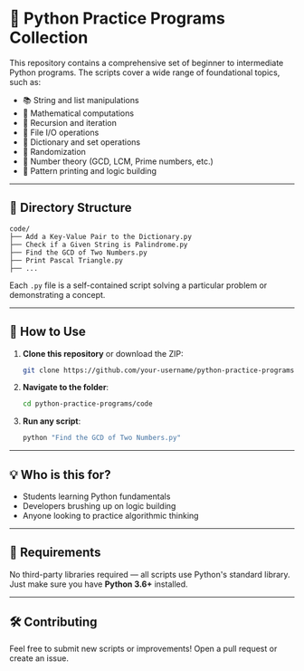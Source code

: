 # 🐍 Python Practice Programs Collection

This repository contains a comprehensive set of beginner to intermediate Python programs. The scripts cover a wide range of foundational topics, such as:

- 📚 String and list manipulations
- 🔢 Mathematical computations
- 🔁 Recursion and iteration
- 📁 File I/O operations
- 🧮 Dictionary and set operations
- 🎲 Randomization
- 📐 Number theory (GCD, LCM, Prime numbers, etc.)
- 🎯 Pattern printing and logic building

---

## 📁 Directory Structure

```
code/
├── Add a Key-Value Pair to the Dictionary.py
├── Check if a Given String is Palindrome.py
├── Find the GCD of Two Numbers.py
├── Print Pascal Triangle.py
├── ...
```

Each `.py` file is a self-contained script solving a particular problem or demonstrating a concept.

---

## 🚀 How to Use

1. **Clone this repository** or download the ZIP:
   ```bash
   git clone https://github.com/your-username/python-practice-programs.git
   ```
2. **Navigate to the folder**:
   ```bash
   cd python-practice-programs/code
   ```
3. **Run any script**:
   ```bash
   python "Find the GCD of Two Numbers.py"
   ```

---

## 💡 Who is this for?

- Students learning Python fundamentals
- Developers brushing up on logic building
- Anyone looking to practice algorithmic thinking

---

## 🧾 Requirements

No third-party libraries required — all scripts use Python's standard library.  
Just make sure you have **Python 3.6+** installed.

---

## 🛠️ Contributing

Feel free to submit new scripts or improvements! Open a pull request or create an issue.


